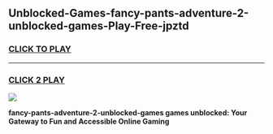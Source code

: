 
## Unblocked-Games-fancy-pants-adventure-2-unblocked-games-Play-Free-jpztd
<h3>
<a href="https://premium76.site?title=fancy-pants-adventure-2-unblocked-games&ref=23A">CLICK TO PLAY</a></h3>
<hr>

<h3>
<a href="https://premium76.site?title=fancy-pants-adventure-2-unblocked-games&ref=23A">CLICK 2 PLAY</a>
  
</h3>

<a href="https://premium76.site?title=fancy-pants-adventure-2-unblocked-games&ref=23A"><img src="https://clearcache.store/games.png"></a>


**fancy-pants-adventure-2-unblocked-games games unblocked: Your Gateway to Fun and Accessible Online Gaming**
